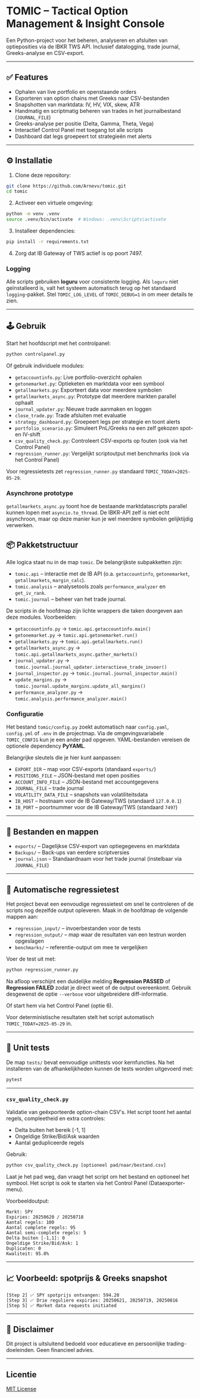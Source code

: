 # TOMIC – Tactical Option Management & Insight Console

Een Python-project voor het beheren, analyseren en afsluiten van optieposities via de IBKR TWS API. Inclusief datalogging, trade journal, Greeks-analyse en CSV-export.

---

## ✅ Features

* Ophalen van live portfolio en openstaande orders  
* Exporteren van option chains met Greeks naar CSV-bestanden  
* Snapshotten van marktdata: IV, HV, VIX, skew, ATR  
* Handmatig en scriptmatig beheren van trades in het journalbestand (`JOURNAL_FILE`)
* Greeks-analyse per positie (Delta, Gamma, Theta, Vega)  
* Interactief Control Panel met toegang tot alle scripts  
* Dashboard dat legs groepeert tot strategieën met alerts  

---

## ⚙️ Installatie

1. Clone deze repository:

```bash
git clone https://github.com/Arnevv/tomic.git
cd tomic
```

2. Activeer een virtuele omgeving:

```bash
python -m venv .venv
source .venv/bin/activate  # Windows: .venv\Scripts\activate
```

3. Installeer dependencies:

```bash
pip install -r requirements.txt
```

4. Zorg dat IB Gateway of TWS actief is op poort 7497.

### Logging

Alle scripts gebruiken **loguru** voor consistente logging. Als `loguru` niet
geïnstalleerd is, valt het systeem automatisch terug op het standaard
`logging`-pakket. Stel `TOMIC_LOG_LEVEL` of `TOMIC_DEBUG=1` in om meer details
te zien.

---

## 🕹️ Gebruik

Start het hoofdscript met het controlpanel:

```bash
python controlpanel.py
```

Of gebruik individuele modules:

* `getaccountinfo.py`: Live portfolio-overzicht ophalen  
* `getonemarket.py`: Optieketen en marktdata voor een symbool
* `getallmarkets.py`: Exporteert data voor meerdere symbolen
* `getallmarkets_async.py`: Prototype dat meerdere markten parallel ophaalt
* `journal_updater.py`: Nieuwe trade aanmaken en loggen
* `close_trade.py`: Trade afsluiten met evaluatie  
* `strategy_dashboard.py`: Groepeert legs per strategie en toont alerts  
* `portfolio_scenario.py`: Simuleert PnL/Greeks na een zelf gekozen spot- en IV-shift
* `csv_quality_check.py`: Controleert CSV-exports op fouten (ook via het Control Panel)
* `regression_runner.py`: Vergelijkt scriptoutput met benchmarks (ook via het Control Panel)

Voor regressietests zet `regression_runner.py` standaard `TOMIC_TODAY=2025-05-29`.

### Asynchrone prototype

`getallmarkets_async.py` toont hoe de bestaande marktdatascripts parallel kunnen
lopen met `asyncio.to_thread`. De IBKR-API zelf is niet echt asynchroon, maar op
deze manier kun je wel meerdere symbolen gelijktijdig verwerken.

## 📦 Pakketstructuur

Alle logica staat nu in de map `tomic`. De belangrijkste subpakketten zijn:

- `tomic.api` – interactie met de IB API (o.a. `getaccountinfo`, `getonemarket`, `getallmarkets`, `margin_calc`).
- `tomic.analysis` – analysetools zoals `performance_analyzer` en `get_iv_rank`.
- `tomic.journal` – beheer van het trade journal.

De scripts in de hoofdmap zijn lichte wrappers die taken doorgeven aan deze modules. Voorbeelden:

- `getaccountinfo.py` → `tomic.api.getaccountinfo.main()`
- `getonemarket.py` → `tomic.api.getonemarket.run()`
- `getallmarkets.py` → `tomic.api.getallmarkets.run()`
- `getallmarkets_async.py` → `tomic.api.getallmarkets_async.gather_markets()`
- `journal_updater.py` → `tomic.journal.journal_updater.interactieve_trade_invoer()`
- `journal_inspector.py` → `tomic.journal.journal_inspector.main()`
- `update_margins.py` → `tomic.journal.update_margins.update_all_margins()`
- `performance_analyzer.py` → `tomic.analysis.performance_analyzer.main()`

### Configuratie

Het bestand `tomic/config.py` zoekt automatisch naar `config.yaml`, `config.yml` of `.env` in de projectmap. Via de omgevingsvariabele `TOMIC_CONFIG` kun je een ander pad opgeven. YAML-bestanden vereisen de optionele dependency **PyYAML**.

Belangrijke sleutels die je hier kunt aanpassen:

* `EXPORT_DIR` – map voor CSV-exports (standaard `exports/`)
* `POSITIONS_FILE` – JSON-bestand met open posities
* `ACCOUNT_INFO_FILE` – JSON-bestand met accountgegevens
* `JOURNAL_FILE` – trade journal
* `VOLATILITY_DATA_FILE` – snapshots van volatiliteitsdata
* `IB_HOST` – hostnaam voor de IB Gateway/TWS (standaard `127.0.0.1`)
* `IB_PORT` – poortnummer voor de IB Gateway/TWS (standaard `7497`)

---

## 📂 Bestanden en mappen

* `exports/` – Dagelijkse CSV-export van optiegegevens en marktdata  
* `Backups/` – Back-ups van eerdere scriptversies  
* `journal.json` – Standaardnaam voor het trade journal (instelbaar via `JOURNAL_FILE`)

---

## 🔄 Automatische regressietest

Het project bevat een eenvoudige regressietest om snel te controleren of de scripts nog dezelfde output opleveren. Maak in de hoofdmap de volgende mappen aan:

* `regression_input/` – invoerbestanden voor de tests  
* `regression_output/` – map waar de resultaten van een testrun worden opgeslagen  
* `benchmarks/` – referentie-output om mee te vergelijken  

Voer de test uit met:

```bash
python regression_runner.py
```

Na afloop verschijnt een duidelijke melding **Regression PASSED** of
**Regression FAILED** zodat je direct weet of de output overeenkomt. Gebruik
desgewenst de optie `--verbose` voor uitgebreidere diff-informatie.

Of start hem via het Control Panel (optie 6).

Voor deterministische resultaten stelt het script automatisch `TOMIC_TODAY=2025-05-29` in.

---

## 🧪 Unit tests

De map `tests/` bevat eenvoudige unittests voor kernfuncties. Na het installeren van de
afhankelijkheden kunnen de tests worden uitgevoerd met:

```bash
pytest
```

---

### `csv_quality_check.py`

Validatie van geëxporteerde option-chain CSV's. Het script toont het aantal regels, compleetheid en extra controles:

- Delta buiten het bereik [-1, 1]  
- Ongeldige Strike/Bid/Ask waarden  
- Aantal gedupliceerde regels  

Gebruik:

```bash
python csv_quality_check.py [optioneel pad/naar/bestand.csv]
```

Laat je het pad weg, dan vraagt het script om het bestand en optioneel het symbool. Het script is ook te starten via het Control Panel (Dataexporter-menu).

Voorbeeldoutput:

```
Markt: SPY
Expiries: 20250620 / 20250718
Aantal regels: 100
Aantal complete regels: 95
Aantal semi-complete regels: 5
Delta buiten [-1,1]: 0
Ongeldige Strike/Bid/Ask: 1
Duplicaten: 0
Kwaliteit: 95.0%
```

---

## 📈 Voorbeeld: spotprijs & Greeks snapshot

```
[Step 2] ✅ SPY spotprijs ontvangen: 594.20
[Step 3] ✅ Drie reguliere expiries: 20250621, 20250719, 20250816
[Step 5] ✅ Market data requests initiated
```

---

## 📄 Disclaimer

Dit project is uitsluitend bedoeld voor educatieve en persoonlijke trading-doeleinden. Geen financieel advies.

---

## Licentie

[MIT License](LICENSE)
